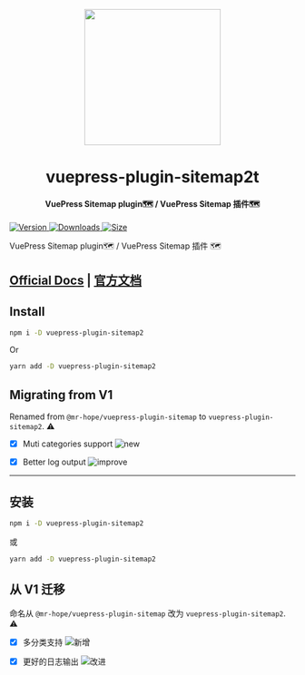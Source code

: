 <!-- markdownlint-disable -->
<p align="center">
  <img width="240" src="https://vuepress-theme-hope.github.io/v2/logo.svg" style="text-align: center;"/>
</p>
<h1 align="center">vuepress-plugin-sitemap2t</h1>
<h4 align="center">VuePress Sitemap plugin🗺️ / VuePress Sitemap 插件🗺️</h4>

[![Version](https://img.shields.io/npm/v/vuepress-plugin-sitemap2/next.svg?style=flat-square&logo=npm) ![Downloads](https://img.shields.io/npm/dm/vuepress-plugin-sitemap2.svg?style=flat-square&logo=npm) ![Size](https://img.shields.io/bundlephobia/min/vuepress-plugin-sitemap2?style=flat-square&logo=npm)](https://www.npmjs.com/package/vuepress-plugin-sitemap2)

<!-- markdownlint-restore -->

VuePress Sitemap plugin🗺️ / VuePress Sitemap 插件 🗺️

## [Official Docs](https://vuepress-theme-hope.github.io/v2/sitemap/) | [官方文档](https://vuepress-theme-hope.gitee.io/v2/sitemap/zh/)

## Install

```bash
npm i -D vuepress-plugin-sitemap2
```

Or

```bash
yarn add -D vuepress-plugin-sitemap2
```

## Migrating from V1

Renamed from `@mr-hope/vuepress-plugin-sitemap` to `vuepress-plugin-sitemap2`. ⚠

- [x] Muti categories support ![new](https://img.shields.io/badge/-new-brightgreen)

- [x] Better log output ![improve](https://img.shields.io/badge/-improved-blue)

---

## 安装

```bash
npm i -D vuepress-plugin-sitemap2
```

或

```bash
yarn add -D vuepress-plugin-sitemap2
```

## 从 V1 迁移

命名从 `@mr-hope/vuepress-plugin-sitemap` 改为 `vuepress-plugin-sitemap2`. ⚠

- [x] 多分类支持 ![新增](https://img.shields.io/badge/-新增-brightgreen)

- [x] 更好的日志输出 ![改进](https://img.shields.io/badge/-改进-blue)
